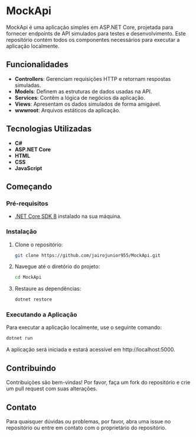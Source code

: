 # MockApi

MockApi é uma aplicação simples em ASP.NET Core, projetada para fornecer endpoints de API simulados para testes e desenvolvimento. Este repositório contém todos os componentes necessários para executar a aplicação localmente.

## Funcionalidades

- **Controllers**: Gerenciam requisições HTTP e retornam respostas simuladas.
- **Models**: Definem as estruturas de dados usadas na API.
- **Services**: Contêm a lógica de negócios da aplicação.
- **Views**: Apresentam os dados simulados de forma amigável.
- **wwwroot**: Arquivos estáticos da aplicação.

## Tecnologias Utilizadas

- **C#**
- **ASP.NET Core**
- **HTML**
- **CSS**
- **JavaScript**

## Começando

### Pré-requisitos

- [.NET Core SDK 8](https://dotnet.microsoft.com/download) instalado na sua máquina.

### Instalação

1. Clone o repositório:
    ```bash
    git clone https://github.com/jairojunior955/MockApi.git
    ```
2. Navegue até o diretório do projeto:
    ```bash
    cd MockApi
    ```
3. Restaure as dependências:
    ```bash
    dotnet restore
    ```

### Executando a Aplicação

Para executar a aplicação localmente, use o seguinte comando:
```bash
dotnet run
```
A aplicação será iniciada e estará acessível em http://localhost:5000.

## Contribuindo
Contribuições são bem-vindas! Por favor, faça um fork do repositório e crie um pull request com suas alterações.

## Contato
Para quaisquer dúvidas ou problemas, por favor, abra uma issue no repositório ou entre em contato com o proprietário do repositório.
